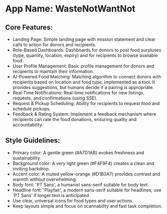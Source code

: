# **App Name**: WasteNotWantNot

## Core Features:

- Landing Page: Simple landing page with mission statement and clear calls to action for donors and recipients.
- Role-Based Dashboards: Dashboards for donors to post food surpluses (type, quantity, location, expiry) and for recipients to browse available food.
- User Profile Management: Basic profile management for donors and recipients to maintain their information.
- AI-Powered Food Matching: Matching algorithm to connect donors with recipients based on location and food type, implemented as a tool. It provides suggestions, but humans decide if a pairing is appropriate.
- Real-Time Notifications: Real-time notifications for new listings, requests, and confirmations (using SSE).
- Request & Pickup Scheduling: Ability for recipients to request food and schedule pickups.
- Feedback & Rating System: Implement a feedback mechanism where recipients can rate the food donations, ensuring quality and accountability.

## Style Guidelines:

- Primary color: A gentle green (#A7D1AB) evokes freshness and sustainability.
- Background color: A very light green (#F4F9F4) creates a clean and inviting backdrop.
- Accent color: A muted yellow-orange (#D1B3A7) provides contrast and warmth without overwhelming.
- Body font: 'PT Sans', a humanist sans-serif suitable for body text.
- Headline font: 'Playfair', a modern sans-serif suitable for headlines; use 'PT Sans' if longer text is anticipated
- Use clear, universal icons for food types and user actions.
- Keep layouts simple and focus on scannability and fast task completion.